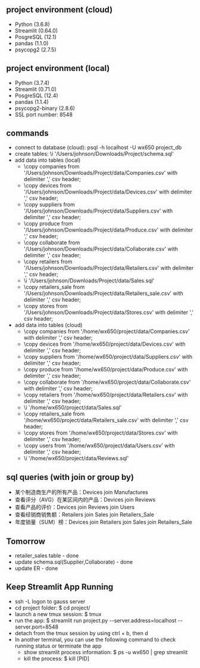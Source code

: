 ## project environment (cloud)
- Python (3.6.8)
- Streamlit (0.64.0)
- PosgreSQL (12.1)
- pandas (1.1.0)
- psycopg2 (2.7.5)

## project environment (local)
- Python (3.7.4)
- Streamlit (0.71.0)
- PosgreSQL (12.4)
- pandas (1.1.4)
- psycopg2-binary (2.8.6)
- SSL port number: 8548

## commands
- connect to database (cloud): psql -h localhost -U wx650 project_db
- create tables: \i '/Users/johnson/Downloads/Project/schema.sql'
- add data into tables (local)
	- \copy companies from '/Users/johnson/Downloads/Project/data/Companies.csv' with delimiter ',' csv header;
	- \copy devices from '/Users/johnson/Downloads/Project/data/Devices.csv' with delimiter ',' csv header;
	- \copy suppliers from '/Users/johnson/Downloads/Project/data/Suppliers.csv' with delimiter ',' csv header;
	- \copy produce from '/Users/johnson/Downloads/Project/data/Produce.csv' with delimiter ',' csv header;
	- \copy collaborate from '/Users/johnson/Downloads/Project/data/Collaborate.csv' with delimiter ',' csv header;
	- \copy retailers from '/Users/johnson/Downloads/Project/data/Retailers.csv' with delimiter ',' csv header;
	- \i '/Users/johnson/Downloads/Project/data/Sales.sql'
	- \copy retailers_sale from '/Users/johnson/Downloads/Project/data/Retailers_sale.csv' with delimiter ',' csv header;
	- \copy stores from '/Users/johnson/Downloads/Project/data/Stores.csv' with delimiter ',' csv header;
- add data into tables (cloud)
	- \copy companies from '/home/wx650/project/data/Companies.csv' with delimiter ',' csv header;
	- \copy devices from '/home/wx650/project/data/Devices.csv' with delimiter ',' csv header;
	- \copy suppliers from '/home/wx650/project/data/Suppliers.csv' with delimiter ',' csv header;
	- \copy produce from '/home/wx650/project/data/Produce.csv' with delimiter ',' csv header;
	- \copy collaborate from '/home/wx650/project/data/Collaborate.csv' with delimiter ',' csv header;
	- \copy retailers from '/home/wx650/project/data/Retailers.csv' with delimiter ',' csv header;
	- \i '/home/wx650/project/data/Sales.sql'
	- \copy retailers_sale from '/home/wx650/project/data/Retailers_sale.csv' with delimiter ',' csv header;
	- \copy stores from '/home/wx650/project/data/Stores.csv' with delimiter ',' csv header;
	- \copy users from '/home/wx650/project/data/Users.csv' with delimiter ',' csv header;
	- \i '/home/wx650/project/data/Reviews.sql'

## sql queries (with join or group by)
- 某个制造商生产的所有产品：Devices join Manufactures
- 查看评分（AVG）在某区间内的产品：Devices join Reviews
- 查看产品的评价：Devices join Reviews join Users
- 查看经销商销售额：Retailers join Sales join Retailers_Sale
- 年度销量（SUM）榜：Devices join Retailers join Sales join Retailers_Sale

## Tomorrow
- retailer_sales table - done
- update schema.sql(Supplier,Collaborate) - done
- update ER - done

## Keep Streamlit App Running
- ssh -L logon to gauss server
- cd project folder: $ cd project/
- launch a new tmux session: $ tmux
- run the app: $ streamlit run project.py --server.address=localhost --server.port=8548
- detach from the tmux session by using ctrl + b, then d
- In another terminal, you can use the following command to check running status or terminate the app
	- show streamlit process information: $ ps -u wx650 | grep streamlit
	- kill the process: $ kill [PID]